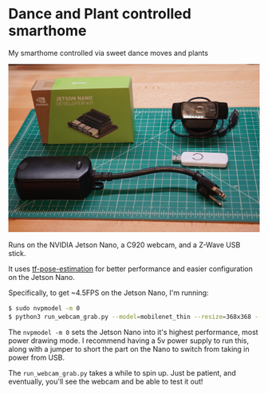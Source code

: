 # Dance and Plant controlled smarthome

My smarthome controlled via sweet dance moves and plants

![Supplies needed for project](https://github.com/burningion/dance-and-plant-controlled-smarthome/raw/master/images/supplies.jpg)

Runs on the NVIDIA Jetson Nano, a C920 webcam, and a Z-Wave USB stick.

It uses [tf-pose-estimation](https://github.com/ildoonet/tf-pose-estimation) for better performance and easier configuration on the Jetson Nano.


Specifically, to get ~4.5FPS on the Jetson Nano, I'm running:

```bash
$ sudo nvpmodel -m 0
$ python3 run_webcam_grab.py --model=mobilenet_thin --resize=368x368 --camera=0 --tensorrt=True
```

The `nvpmodel -m 0` sets the Jetson Nano into it's highest performance, most power drawing mode. I recommend having a 5v power supply to run this, along with a jumper to short the part on the Nano to switch from taking in power from USB.

The `run_webcam_grab.py` takes a while to spin up. Just be patient, and eventually, you'll see the webcam and be able to test it out!



